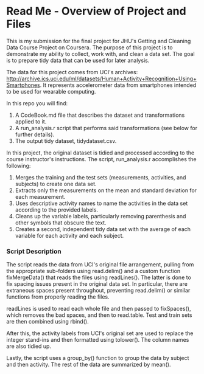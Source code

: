 # Read Me - Overview of Project and Files
This is my submission for the final project for JHU's Getting and Cleaning Data Course Project on Coursera. The purpose of this project is to demonstrate my ability to collect, work with, and clean a data set. The goal is to prepare tidy data that can be used for later analysis.

The data for this project comes from UCI's archives: http://archive.ics.uci.edu/ml/datasets/Human+Activity+Recognition+Using+Smartphones. It represents accelerometer data from smartphones intended to be used for wearable computing.

In this repo you will find:

1. A CodeBook.md file that describes the dataset and transformations applied to it.
2. A run_analysis.r script that performs said transformations (see below for further details).
3. The output tidy dataset, tidydataset.csv.

In this project, the original dataset is tidied and processed according to the course instructor's instructions. The script, run_analysis.r accomplishes the following:

1. Merges the training and the test sets (measurements, activities, and subjects) to create one data set.
2. Extracts only the measurements on the mean and standard deviation for each measurement.
3. Uses descriptive activity names to name the activities in the data set according to the provided labels.
4. Cleans up the variable labels, particularly removing parenthesis and other symbols that obscure the text.
5. Creates a second, independent tidy data set with the average of each variable for each activity and each subject.

### Script Description

The script reads the data from UCI's original file arrangement, pulling from the appropriate sub-folders using read.delim() and a custom function fixMergeData() that reads the files using readLines(). The latter is done to fix spacing issues present in the original data set. In particular, there are extraneous spaces present throughout, preventing read.delim() or similar functions from properly reading the files.  

readLines is used to read each whole file and then passed to fixSpaces(), which removes the bad spaces, and then to read.table. Test and train sets are then combined using rbind().

After this, the activity labels from UCI's original set are used to replace the integer stand-ins and then formatted using tolower(). The column names are also tidied up.

Lastly, the script uses a group_by() function to group the data by subject and then activity. The rest of the data are summarized by mean().